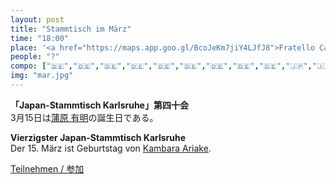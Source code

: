 ```yaml
---
layout: post
title: "Stammtisch im März"
time: "18:00"
place: '<a href="https://maps.app.goo.gl/BcoJeKm7jiY4LJfJ8">Fratello Caputo</a>'
people: "?"
compo: ["🇩🇪","🇩🇪","🇩🇪","🇩🇪","🇩🇪","🇩🇪","🇩🇪","🇩🇪","🇩🇪","🇯🇵","🇯🇵","🇯🇵","🇯🇵","🇯🇵"]
img: "mar.jpg"
---
```



**「Japan-Stammtisch Karlsruhe」第四十会**  
3月15日は[蒲原 有明](https://ja.wikipedia.org/wiki/%E8%92%B2%E5%8E%9F%E6%9C%89%E6%98%8E)の誕生日である。

**Vierzigster Japan-Stammtisch Karlsruhe**  
Der 15. März ist Geburtstag von [Kambara Ariake](https://de.wikipedia.org/wiki/Kambara_Ariake).

[Teilnehmen / 参加](https://nuudel.digitalcourage.de/WruOGboN6DBoCEsv)
